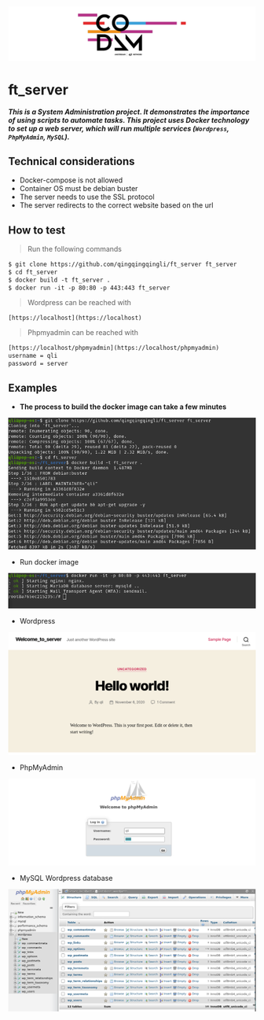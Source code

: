 [![Logo](https://github.com/qingqingqingli/readme_images/blob/master/codam_logo_1.png)](https://github.com/qingqingqingli/ft_server)

# ft_server
***This is a System Administration project. It demonstrates the importance of using scripts to automate tasks. This project uses Docker technology to set up a web server, which will run multiple services (```Wordpress```, ```PhpMyAdmin```, ```MySQL```).***

## Technical considerations

- Docker-compose is not allowed
- Container OS must be debian buster
- The server needs to use the SSL protocol
- The server redirects to the correct website based on the url

## How to test
> Run the following commands

```shell
$ git clone https://github.com/qingqingqingli/ft_server ft_server
$ cd ft_server
$ docker build -t ft_server .
$ docker run -it -p 80:80 -p 443:443 ft_server
```

> Wordpress can be reached with

```shell
[https://localhost](https://localhost)
```

> Phpmyadmin can be reached with

```shell
[https://localhost/phpmyadmin](https://localhost/phpmyadmin)
username = qli
password = server
```

## Examples

- **The process to build the docker image can take a few minutes**

![ft_server_1](https://github.com/qingqingqingli/readme_images/blob/master/ft_server_1.png)

- Run docker image

![ft_server_2](https://github.com/qingqingqingli/readme_images/blob/master/ft_server_2.png)

- Wordpress

![ft_server_wordpress](https://github.com/qingqingqingli/readme_images/blob/master/ft_server_wordpress.png)

- PhpMyAdmin

![ft_server_pma_0](https://github.com/qingqingqingli/readme_images/blob/master/ft_server_pma_0.png)

- MySQL Wordpress database

![ft_server_pma_2](https://github.com/qingqingqingli/readme_images/blob/master/ft_server_pma_2.png)
